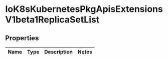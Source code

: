 
# IoK8sKubernetesPkgApisExtensionsV1beta1ReplicaSetList

## Properties
Name | Type | Description | Notes
------------ | ------------- | ------------- | -------------



